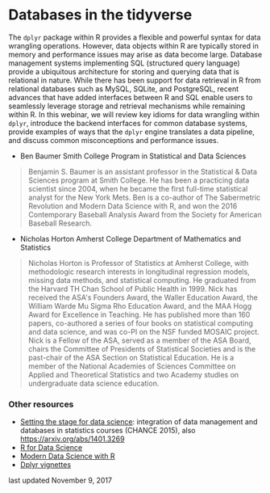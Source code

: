 Databases in the tidyverse
================

The `dplyr` package within R provides a flexible and powerful syntax for data wrangling operations. However, data objects within R are typically stored in memory and performance issues may arise as data become large. Database management systems implementing SQL (structured query language) provide a ubiquitous architecture for storing and querying data that is relational in nature. While there has been support for data retrieval in R from relational databases such as MySQL, SQLite, and PostgreSQL, recent advances that have added interfaces between R and SQL enable users to seamlessly leverage storage and retrieval mechanisms while remaining within R. In this webinar, we will review key idioms for data wrangling within `dplyr`, introduce the backend interfaces for common database systems, provide examples of ways that the `dplyr` engine translates a data pipeline, and discuss common misconceptions and performance issues.

-   Ben Baumer
    Smith College Program in Statistical and Data Sciences

> Benjamin S. Baumer is an assistant professor in the Statistical & Data Sciences program at Smith College. He has been a practicing data scientist since 2004, when he became the first full-time statistical analyst for the New York Mets. Ben is a co-author of The Sabermetric Revolution and Modern Data Science with R, and won the 2016 Contemporary Baseball Analysis Award from the Society for American Baseball Research.

-   Nicholas Horton
    Amherst College Department of Mathematics and Statistics

> Nicholas Horton is Professor of Statistics at Amherst College, with methodologic research interests in longitudinal regression models, missing data methods, and statistical computing. He graduated from the Harvard TH Chan School of Public Health in 1999. Nick has received the ASA's Founders Award, the Waller Education Award, the William Warde Mu Sigma Rho Education Award, and the MAA Hogg Award for Excellence in Teaching. He has published more than 160 papers, co-authored a series of four books on statistical computing and data science, and was co-PI on the NSF funded MOSAIC project. Nick is a Fellow of the ASA, served as a member of the ASA Board, chairs the Committee of Presidents of Statistical Societies and is the past-chair of the ASA Section on Statistical Education. He is a member of the National Academies of Sciences Committee on Applied and Theoretical Statistics and two Academy studies on undergraduate data science education.

### Other resources

-   [Setting the stage for data science](http://chance.amstat.org/2015/04/setting-the-stage/): integration of data management and databases in statistics courses (CHANCE 2015), also <https://arxiv.org/abs/1401.3269>
-   [R for Data Science](http://r4ds.had.co.nz/)
-   [Modern Data Science with R](http://mdsr-book.github.io/)
-   [Dplyr vignettes](http://dplyr.tidyverse.org/)

last updated November 9, 2017
